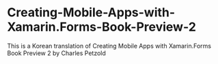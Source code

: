 # Creating-Mobile-Apps-with-Xamarin.Forms-Book-Preview-2
This is a Korean translation of Creating Mobile Apps with Xamarin.Forms Book Preview 2 by Charles Petzold
